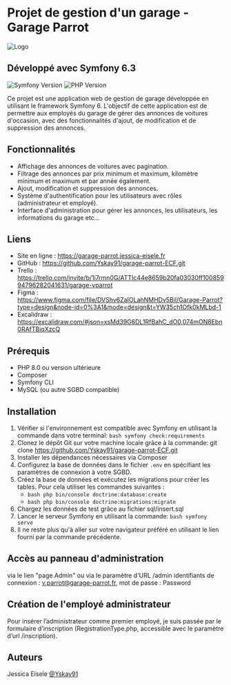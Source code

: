 # Projet de gestion d'un garage - Garage Parrot

![Logo](https://garage-parrot.jessica-eisele.fr/images/logo.png)

## Développé avec Symfony 6.3

![Symfony Version](https://img.shields.io/badge/Symfony-6.3-green)
![PHP Version](https://img.shields.io/badge/PHP-8.2-blue)

Ce projet est une application web de gestion de garage développée en utilisant le framework Symfony 6. L'objectif de cette application est de permettre aux employés du garage de gérer des annonces de voitures d'occasion, avec des fonctionnalités d'ajout, de modification et de suppression des annonces.

## Fonctionnalités

- Affichage des annonces de voitures avec pagination.
- Filtrage des annonces par prix minimum et maximum, kilomètre minimum et maximum et par année également.
- Ajout, modification et suppression des annonces.
- Système d'authentification pour les utilisateurs avec rôles (administrateur et employé).
- Interface d'administration pour gérer les annonces, les utilisateurs, les informations du garage etc...

## Liens
- Site en ligne : https://garage-parrot.jessica-eisele.fr
- GitHub : https://github.com/Yskay91/garage-parrot-ECF.git
- Trello : https://trello.com/invite/b/1i7rmn0G/ATTIc44e8659b20fa03030ff10085994796282041631/garage-vparrot
- Figma :
https://www.figma.com/file/DVShv6ZaIOLahNMHDv5Bil/Garage-Parrot?type=design&node-id=0%3A1&mode=design&t=YW35ch1Ofk0kMLbd-1
- Excalidraw : https://excalidraw.com/#json=xsMd39G6DL1RfBahC_dO0,074mON8Ebn0RAfTBiqXzcQ

## Prérequis

- PHP 8.0 ou version ultérieure
- Composer
- Symfony CLI
- MySQL (ou autre SGBD compatible)

## Installation

1. Vérifier si l'environnement est compatible avec Symfony en utilisant la commande dans votre terminal: ```bash symfony check:requirements```
2. Clonez le dépôt Git sur votre machine locale grâce à la commande: git clone https://github.com/Yskay91/garage-parrot-ECF.git
3. Installer les dépendances nécessaires via Composer
4. Configurez la base de données dans le fichier `.env` en spécifiant les paramètres de connexion à votre SGBD.
5. Créez la base de données et exécutez les migrations pour créer les tables. Pour cela utiliser les commandes suivantes :
    - ```bash php bin/console doctrine:database:create```
    - ```bash php bin/console doctrine:migrations:migrate```
6. Chargez les données de test grâce au fichier sql/insert.sql
7. Lancer le serveur Symfony en utilisant la commande: ```bash symfony serve```
8. Il ne reste plus qu'à aller sur votre navigateur préféré en utilisant le lien fourni par la commande précédente.

## Accès au panneau d'administration
via le lien "page Admin" ou via le paramètre d'URL /admin
identifiants de connexion : v.parrot@garage-parrot.fr, mot de passe : Password

## Création de l'employé administrateur
Pour insérer l’administrateur comme premier employé, je suis passée par le formulaire d’inscription (RegistrationType.php, accessible avec le paramètre d’url /inscription).

## Auteurs
 Jessica Eisele [@Yskay91](https://github.com/Yskay91)